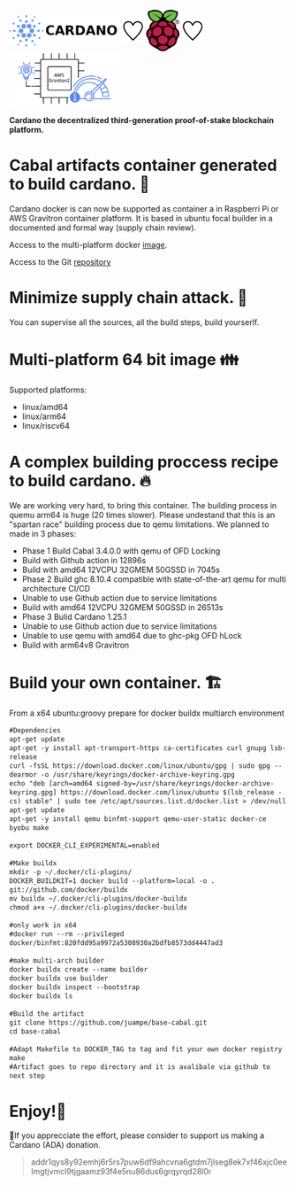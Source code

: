 <!-- markdownlint-configure-file { "MD004": { "style": "consistent" } } -->
<!-- markdownlint-disable MD013 -->
<!-- markdownlint-disable MD033 -->
<p align="center" valign="center">
   <div>
        <img align="center" src="https://github.com/juampe/cardano-docker/blob/1.26.2/img/cardano-logo.png?raw=true" width="200" alt="Heart">
        <img align="center" src="https://github.com/juampe/cardano-docker/blob/1.26.2/img/heart.png?raw=true" width="40" alt="Heart">
        <img align="center" src="https://github.com/juampe/cardano-docker/blob/1.26.2/img/rpi.png?raw=true" width="60" alt="RPi">
        <img align="center" src="https://github.com/juampe/cardano-docker/blob/1.26.2/img/heart.png?raw=true" width="40" alt="Heart">
        <img align="center"  src="https://github.com/juampe/cardano-docker/blob/1.26.2/img/graviton.png?raw=true" width="200" alt="Graviton">
    </div>
    <br>
    <strong>Cardano the decentralized third-generation proof-of-stake blockchain platform.</strong>
</p>
<!-- markdownlint-enable MD033 -->

# Cabal artifacts container generated to build cardano. 🐳
Cardano docker is can now be supported as container a in Raspberri Pi or AWS Gravitron container platform.
It is based in ubuntu focal builder in a documented and formal way (supply chain review).

Access to the multi-platform docker [image](https://hub.docker.com/r/juampe/base-cabal).

Access to the Git [repository](https://github.com/juampe/base-cabal)
# Minimize supply chain attack. 🔗
You can supervise all the sources, all the build steps, build yourserlf.
# Multi-platform 64 bit image 👪
Supported platforms:

* linux/amd64
* linux/arm64
* linux/riscv64

# A complex building proccess recipe to build cardano. 🔥
We are working very hard, to bring this container. The building process in quemu arm64 is huge (20 times slower).
Please undestand that this is an "spartan race" building process due to qemu limitations.
We planned to made in 3 phases:
* Phase 1 Build Cabal 3.4.0.0 with qemu of OFD Locking
 * Build with Github action in 12896s
 * Build with amd64 12VCPU 32GMEM 50GSSD in 7045s
* Phase 2 Build ghc 8.10.4 compatible with state-of-the-art qemu for multi architecture CI/CD
 * Unable to use Github action due to service limitations
 * Build with amd64 12VCPU 32GMEM 50GSSD in 26513s
* Phase 3 Bulid Cardano 1.25.1
 * Unable to use Github action due to service limitations
 * Unable to use qemu with amd64 due to ghc-pkg OFD hLock 
 * Build with arm64v8 Gravitron

# Build your own container. 🏗️
From a x64 ubuntu:groovy prepare for docker buildx multiarch environment
```
#Dependencies
apt-get update
apt-get -y install apt-transport-https ca-certificates curl gnupg lsb-release
curl -fsSL https://download.docker.com/linux/ubuntu/gpg | sudo gpg --dearmor -o /usr/share/keyrings/docker-archive-keyring.gpg
echo "deb [arch=amd64 signed-by=/usr/share/keyrings/docker-archive-keyring.gpg] https://download.docker.com/linux/ubuntu $(lsb_release -cs) stable" | sudo tee /etc/apt/sources.list.d/docker.list > /dev/null
apt-get update
apt-get -y install qemu binfmt-support qemu-user-static docker-ce byobu make

export DOCKER_CLI_EXPERIMENTAL=enabled

#Make buildx
mkdir -p ~/.docker/cli-plugins/
DOCKER_BUILDKIT=1 docker build --platform=local -o . git://github.com/docker/buildx
mv buildx ~/.docker/cli-plugins/docker-buildx
chmod a+x ~/.docker/cli-plugins/docker-buildx
          
#only work in x64
#docker run --rm --privileged docker/binfmt:820fdd95a9972a5308930a2bdfb8573dd4447ad3

#make multi-arch builder
docker buildx create --name builder
docker buildx use builder
docker buildx inspect --bootstrap
docker buildx ls

#Build the artifact
git clone https://github.com/juampe/base-cabal.git
cd base-cabal

#Adapt Makefile to DOCKER_TAG to tag and fit your own docker registry
make
#Artifact goes to repo directory and it is avalibale via github to next step
```

# Enjoy!🍿
🙏If you apprecciate the effort, please consider to support us making a Cardano (ADA) donation.
>addr1qys8y92emhj6r5rs7puw6df9ahcvna6gtdm7jlseg8ek7xf46xjc0eelmgtjvmcl9tjgaamz93f4e5nu86dus6grqyrqd28l0r